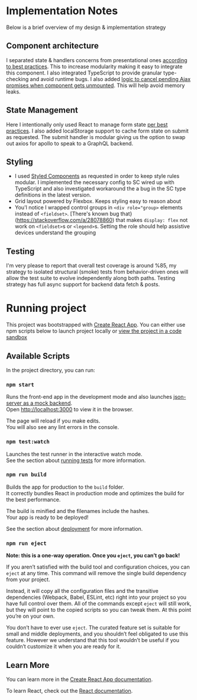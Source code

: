 # Implementation Notes

Below is a brief overview of my design & implementation strategy


## Component architecture

I separated state & handlers concerns from presentational ones [according to best practices](https://medium.com/@dan_abramov/smart-and-dumb-components-7ca2f9a7c7d0). This to increase modularity making it easy to integrate this component. I also integrated TypeScript to provide granular type-checking and avoid runtime bugs. I also added [logic to cancel pending Ajax promises when component gets unmounted](https://itnext.io/working-with-axios-and-rxjs-to-make-simple-ajax-service-module-6fda9ecdaf9f). This will help avoid memory leaks.


## State Management

Here I intentionally only used React to manage form state [per best practices](https://github.com/reduxjs/redux/issues/1287#issuecomment-175351978). I also added localStorage support to cache form state on submit as requested. The submit handler is modular giving us the option to swap out axios for apollo to speak to a GraphQL backend.


## Styling

- I used [Styled Components](http://getbem.com/introduction/) as requested in order to keep style rules modular. I implemented the necessary config to SC wired up with TypeScript and also investigated workaround the a bug in the SC type definitions in the latest version.
- Grid layout powered by Flexbox. Keeps styling easy to reason about
- You'l notice I wrapped control groups in `<div role="group>` elements instead of `<fieldset>`. [There's known bug that}(https://stackoverflow.com/a/28078860) that makes `display: flex` not work on `<fieldset>`s or `<legend>`s. Setting the role should help assistive devices understand the grouping


## Testing

I'm very please to report that overall test coverage is around %85, my strategy to isolated structural (smoke) tests from behavior-driven ones will allow the test suite to evolve independently along both paths. Testing strategy has full async support for backend data fetch & posts.





# Running project
This project was bootstrapped with [Create React App](https://github.com/facebook/create-react-app). You can either use npm scripts below to launch project locally or [view the project in a code sandbox](https://codesandbox.io/s/myp1r45mq9)


## Available Scripts

In the project directory, you can run:

### `npm start`

Runs the front-end app in the development mode and also launches [json-server as a mock backend](https://github.com/typicode/json-server).<br>
Open [http://localhost:3000](http://localhost:3000) to view it in the browser.

The page will reload if you make edits.<br>
You will also see any lint errors in the console.

### `npm test:watch`

Launches the test runner in the interactive watch mode.<br>
See the section about [running tests](https://facebook.github.io/create-react-app/docs/running-tests) for more information.

### `npm run build`

Builds the app for production to the `build` folder.<br>
It correctly bundles React in production mode and optimizes the build for the best performance.

The build is minified and the filenames include the hashes.<br>
Your app is ready to be deployed!

See the section about [deployment](https://facebook.github.io/create-react-app/docs/deployment) for more information.

### `npm run eject`

**Note: this is a one-way operation. Once you `eject`, you can’t go back!**

If you aren’t satisfied with the build tool and configuration choices, you can `eject` at any time. This command will remove the single build dependency from your project.

Instead, it will copy all the configuration files and the transitive dependencies (Webpack, Babel, ESLint, etc) right into your project so you have full control over them. All of the commands except `eject` will still work, but they will point to the copied scripts so you can tweak them. At this point you’re on your own.

You don’t have to ever use `eject`. The curated feature set is suitable for small and middle deployments, and you shouldn’t feel obligated to use this feature. However we understand that this tool wouldn’t be useful if you couldn’t customize it when you are ready for it.

## Learn More

You can learn more in the [Create React App documentation](https://facebook.github.io/create-react-app/docs/getting-started).

To learn React, check out the [React documentation](https://reactjs.org/).
